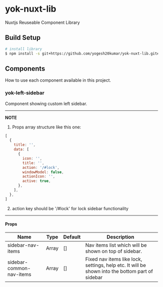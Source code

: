 # yok-nuxt-lib

Nuxtjs Reuseable Component Library

## Build Setup

```bash
# install library
$ npm install -s git+https://github.com/yogesh20kumar/yok-nuxt-lib.git#master
```

## Components

How to use each component available in this project.

### yok-left-sidebar

Component showing custom left sidebar.

---

**NOTE**

1. Props array structure like this one:

```javascript
[
  {
    title: '',
    data: [
      {
        icon: '',
        title: '',
        action: '/#lock',
        windowModel: false,
        actionIcon: '',
        active: true,
      },
    ],
  },
]
```

2. action key should be '/#lock' for lock sidebar functionality

---

#### Props

| Name                     | Type  | Default | Description                                                                                     |
| ------------------------ | ----- | ------- | ----------------------------------------------------------------------------------------------- |
| sidebar-nav-items        | Array | []      | Nav items list which will be shown on top of sidebar.                                           |
| sidebar-common-nav-items | Array | []      | Fixed nav items like lock, settings, help etc. It will be shown into the bottom part of sidebar |
